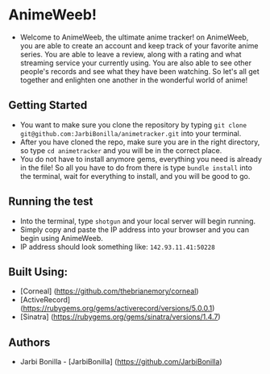 # AnimeWeeb!
  - Welcome to AnimeWeeb, the ultimate anime tracker! on AnimeWeeb, you are able to create an account and keep track of your favorite anime series. You are able to leave a review, along with a rating and what streaming service your currently using. You are also able to see other people's records and see what they have been watching. So let's all get together and enlighten one another in the wonderful world of anime!
  

## Getting Started
  - You want to make sure you clone the repository by typing ```git clone git@github.com:JarbiBonilla/animetracker.git``` into your terminal.
  - After you have cloned the repo, make sure you are in the right directory, so type ```cd animetracker``` and you will be in the correct place.
  - You do not have to install anymore gems, everything you need is already in the file! So all you have to do from there is type ```bundle install``` into the terminal, wait for everything to install, and you will be good to go.

## Running the test
  - Into the terminal, type ```shotgun``` and your local server will begin running. 
  - Simply copy and paste the IP address into your browser and you can begin using AnimeWeeb.
  - IP address should look something like: ```142.93.11.41:50228```

## Built Using:
  * [Corneal] (https://github.com/thebrianemory/corneal)
  * [ActiveRecord] (https://rubygems.org/gems/activerecord/versions/5.0.0.1)
  * [Sinatra] (https://rubygems.org/gems/sinatra/versions/1.4.7)

## Authors
  * Jarbi Bonilla - [JarbiBonilla] (https://github.com/JarbiBonilla)